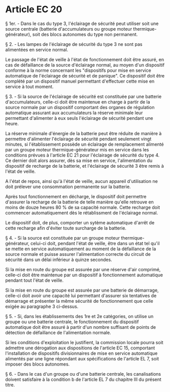 # Article EC 20

§ 1er. - Dans le cas du type 3, l'éclairage de sécurité peut utiliser soit une source centrale (batterie d'accumulateurs ou groupe moteur thermique-générateur), soit des blocs autonomes du type non permanent.

§ 2. - Les lampes de l'éclairage de sécurité du type 3 ne sont pas alimentées en service normal.

Le passage de l'état de veille à l'état de fonctionnement doit être assuré, en cas de défaillance de la source d'éclairage normal, au moyen d'un dispositif conforme à la norme concernant les "dispositifs pour mise en service automatique de l'éclairage de sécurité et de panique". Ce dispositif doit être complété par un dispositif manuel permettant d'effectuer cette mise en service à tout moment.

§ 3. - Si la source de l'éclairage de sécurité est constituée par une batterie d'accumulateurs, celle-ci doit être maintenue en charge à partir de la source normale par un dispositif comportant des organes de régulation automatique assurant aux accumulateurs la réserve minimale leur permettant d'alimenter à eux seuls l'éclairage de sécurité pendant une heure.

La réserve minimale d'énergie de la batterie peut être réduite de manière à permettre d'alimenter l'éclairage de sécurité pendant seulement vingt minutes, si l'établissement possède un éclairage de remplacement alimenté par un groupe moteur thermique-générateur mis en service dans les conditions prévues à l'article EC 21 pour l'éclairage de sécurité du type 4. Ce dernier doit alors assurer, dès sa mise en service, l'alimentation du dispositif de recharge de la batterie, et l'éclairage de sécurité 3 être remis à l'état de veille.

A l'état de repos, ainsi qu'à l'état de veille, aucun appareil d'utilisation ne doit prélever une consommation permanente sur la batterie.

Après tout fonctionnement en décharge, le dispositif doit permettre d'assurer la recharge de la batterie de telle manière qu'elle retrouve en moins de douze heures 80 % de sa capacité normale. Cette recharge doit commencer automatiquement dès le rétablissment de l'éclairage normal.

Le dispositif doit, de plus, comporter un sytème automatique d'arrêt de cette recharge afin d'éviter toute surcharge de la batterie.

§ 4. - Si la source est constituée par un groupe moteur thermique-générateur, celui-ci doit, pendant l'état de veille, être dans un état tel qu'il se mette en service automatiquement au moment de la défaillance de la source normale et puisse assurer l'alimentation correcte du circuit de sécurité dans un délai inférieur à quinze secondes.

Si la mise en route du groupe est assurée par une réserve d'air comprimé, celle-ci doit être maintenue par un dispositif à fonctionnement automatique pendant tout l'état de veille.

Si la mise en route du groupe est assurée par une batterie de démarrage, celle-ci doit avoir une capacité lui permettant d'assurer six tentatives de démarrage et présenter la même sécurité de fonctionnement que celle exigée au paragraphe 3 ci-dessus.

§ 5. - Si, dans les établissements des 1re et 2e catégories, on utilise un groupe ou une batterie centrale, le fonctionnement du dispositif automatique doit être assuré à partir d'un nombre suffisant de points de détection de défaillance de l'alimentation normale.

Si les conditions d'exploitation le justifient, la commission locale pourra soit admettre une dérogation aux dispositions de l'article EC 15, comportant l'installation de dispositifs divisionnaires de mise en service automatique alimentés par une ligne répondant aux spécifications de l'article EL 7, soit imposer des blocs autonomes.

§ 6. - Dans le cas d'un groupe ou d'une batterie centrale, les canalisations doivent satisfaire à la condition b de l'article EL 7 du chapitre III du présent titre.
